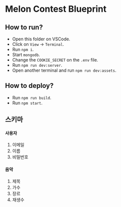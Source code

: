 # Melon Contest Blueprint

## How to run?

- Open this folder on VSCode.
- Click on `View` -> `Terminal`.
- Run `npm i`.
- Start `mongodb`.
- Change the `COOKIE_SECRET` on the `.env` file.
- Run `npm run dev:server`.
- Open another terminal and run `npm run dev:assets`.

## How to deploy?

- Run `npm run build`.
- Run `npm start`.


## 스키마

#### 사용자
1. 이메일
2. 이름
3. 비밀번호
#### 음악
1. 제목
2. 가수
3. 장르
4. 재생수